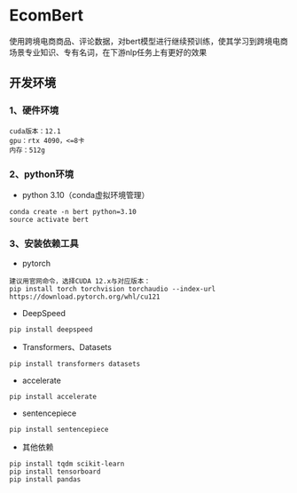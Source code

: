 # EcomBert
使用跨境电商商品、评论数据，对bert模型进行继续预训练，使其学习到跨境电商场景专业知识、专有名词，在下游nlp任务上有更好的效果

## 开发环境
### 1、硬件环境
```
cuda版本：12.1
gpu：rtx 4090，<=8卡
内存：512g
```
### 2、python环境
- python 3.10（conda虚拟环境管理）
```
conda create -n bert python=3.10
source activate bert
```
### 3、安装依赖工具
- pytorch
```
建议用官网命令，选择CUDA 12.x与对应版本：
pip install torch torchvision torchaudio --index-url https://download.pytorch.org/whl/cu121
```
- DeepSpeed
```
pip install deepspeed
```
- Transformers、Datasets
```
pip install transformers datasets
```
- accelerate
```
pip install accelerate
```
- sentencepiece
```
pip install sentencepiece
```
- 其他依赖
```
pip install tqdm scikit-learn
pip install tensorboard
pip install pandas
```
